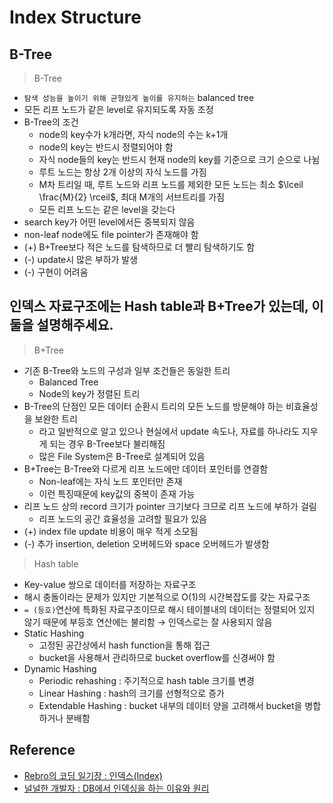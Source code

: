 # Index Structure

## B-Tree

> B-Tree

- `탐색 성능을 높이기 위해 균형있게 높이를 유지하는` balanced tree
- 모든 리프 노드가 같은 level로 유지되도록 자동 조정
- B-Tree의 조건
  - node의 key수가 k개라면, 자식 node의 수는 k+1개
  - node의 key는 반드시 정렬되어야 함
  - 자식 node들의 key는 반드시 현재 node의 key를 기준으로 크기 순으로 나뉨
  - 루트 노드는 항상 2개 이상의 자식 노드를 가짐
  - M차 트리일 때, 루트 노드와 리프 노드를 제외한 모든 노드는 최소 $\lceil \frac{M}{2} \rceil$, 최대 M개의 서브트리를 가짐
  - 모든 리프 노드는 같은 level을 갖는다
- search key가 어떤 level에서든 중복되지 않음
- non-leaf node에도 file pointer가 존재해야 함
- (+) B+Tree보다 적은 노드를 탐색하므로 더 빨리 탐색하기도 함
- (-) update시 많은 부하가 발생
- (-) 구현이 어려움

## 인덱스 자료구조에는 Hash table과 B+Tree가 있는데, 이 둘을 설명해주세요.

> B+Tree

- 기존 B-Tree와 노드의 구성과 일부 조건들은 동일한 트리
  - Balanced Tree
  - Node의 key가 정렬된 트리
- B-Tree의 단점인 모든 데이터 순환시 트리의 모든 노드를 방문해야 하는 비효율성을 보완한 트리
  - 라고 일반적으로 알고 있으나 현실에서 update 속도나, 자료를 하나라도 지우게 되는 경우 B-Tree보다 불리해짐
  - 많은 File System은 B-Tree로 설계되어 있음
- B+Tree는 B-Tree와 다르게 리프 노드에만 데이터 포인터를 연결함
  - Non-leaf에는 자식 노드 포인터만 존재
  - 이런 특징때문에 key값의 중복이 존재 가능
- 리프 노드 상의 record 크기가 pointer 크기보다 크므로 리프 노드에 부하가 걸림
  - 리프 노드의 공간 효율성을 고려할 필요가 있음
- (+) index file update 비용이 매우 적게 소모됨
- (-) 추가 insertion, deletion 오버헤드와 space 오버헤드가 발생함

> Hash table

- Key-value 쌍으로 데이터를 저장하는 자료구조
- 해시 충돌이라는 문제가 있지만 기본적으로 O(1)의 시간복잡도를 갖는 자료구조
- `= (등호)`연산에 특화된 자료구조이므로 해시 테이블내의 데이터는 정렬되어 있지 않기 때문에 부등호 연산에는 불리함 $\rightarrow$ 인덱스로는 잘 사용되지 않음
- Static Hashing
  - 고정된 공간상에서 hash function을 통해 접근
  - bucket을 사용해서 관리하므로 bucket overflow를 신경써야 함
- Dynamic Hashing
  - Periodic rehashing : 주기적으로 hash table 크기를 변경
  - Linear Hashing : hash의 크기를 선형적으로 증가
  - Extendable Hashing : bucket 내부의 데이터 양을 고려해서 bucket을 병합하거나 분배함

## Reference

- [Rebro의 코딩 일기장 : 인덱스(Index)](https://rebro.kr/167)
- [널널한 개발자 : DB에서 인덱싱을 하는 이유와 원리](https://www.youtube.com/watch?v=VO9bqmJ0Ns8)